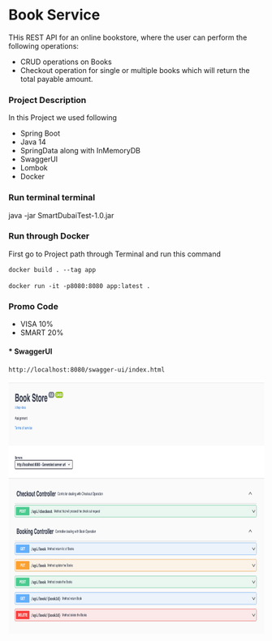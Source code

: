 # Book Service

THis REST API for an online bookstore, where the user can perform the following operations:

- CRUD operations on Books
- Checkout operation for single or multiple books which will return the total payable amount.

### Project Description

In this Project we used following

- Spring Boot
- Java 14
- SpringData along with InMemoryDB
- SwaggerUI
- Lombok
- Docker

### Run terminal terminal

java -jar SmartDubaiTest-1.0.jar

### Run through Docker

First go to Project path through Terminal and run this command

```
docker build . --tag app

docker run -it -p8080:8080 app:latest .
```

### Promo Code

- VISA 10%
- SMART 20%




#### * SwaggerUI

`http://localhost:8080/swagger-ui/index.html`

<img alt="Screenshot of Get All Request" height="500" src="./doc/Swagger.png" width="800"/>